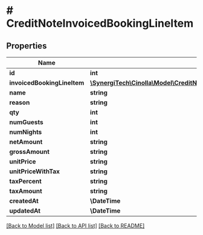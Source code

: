 # # CreditNoteInvoicedBookingLineItem

## Properties

Name | Type | Description | Notes
------------ | ------------- | ------------- | -------------
**id** | **int** |  |
**invoicedBookingLineItem** | [**\SynergiTech\Cinolla\Model\CreditNoteInvoicedBookingLineItemInvoicedBookingLineItem**](CreditNoteInvoicedBookingLineItemInvoicedBookingLineItem.md) |  | [optional]
**name** | **string** |  | [optional]
**reason** | **string** |  | [optional]
**qty** | **int** |  | [optional]
**numGuests** | **int** |  | [optional]
**numNights** | **int** |  | [optional]
**netAmount** | **string** |  | [optional]
**grossAmount** | **string** |  | [optional]
**unitPrice** | **string** |  | [optional]
**unitPriceWithTax** | **string** |  | [optional]
**taxPercent** | **string** |  | [optional]
**taxAmount** | **string** |  | [optional]
**createdAt** | **\DateTime** |  |
**updatedAt** | **\DateTime** |  |

[[Back to Model list]](../../README.md#models) [[Back to API list]](../../README.md#endpoints) [[Back to README]](../../README.md)
